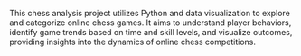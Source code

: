 
This chess analysis project utilizes Python and data visualization to explore and categorize online chess games. It aims to understand player behaviors, identify game trends based on time and skill levels, and visualize outcomes, providing insights into the dynamics of online chess competitions.
